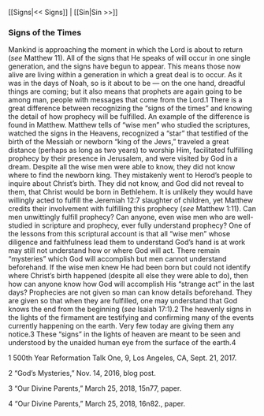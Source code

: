 [[Signs|<< Signs]]  |  [[Sin|Sin >>]]

### Signs of the Times
Mankind is approaching the moment in which the Lord is about to return (*see* Matthew 11). All of the signs that He speaks of will occur in one single generation, and the signs have begun to appear. This means those now alive are living within a generation in which a great deal is to occur. As it was in the days of Noah, so is it about to be — on the one hand, dreadful things are coming; but it also means that prophets are again going to be among man, people with messages that come from the Lord.1 There is a great difference between recognizing the “signs of the times” and knowing the detail of how prophecy will be fulfilled. An example of the difference is found in Matthew. Matthew tells of “wise men” who studied the scriptures, watched the signs in the Heavens, recognized a “star” that testified of the birth of the Messiah or newborn “king of the Jews,” traveled a great distance (perhaps as long as two years) to worship Him, facilitated fulfilling prophecy by their presence in Jerusalem, and were visited by God in a dream. Despite all the wise men were able to know, they did not know where to find the newborn king. They mistakenly went to Herod’s people to inquire about Christ’s birth. They did not know, and God did not reveal to them, that Christ would be born in Bethlehem. It is unlikely they would have willingly acted to fulfill the Jeremiah 12:7 slaughter of children, yet Matthew credits their involvement with fulfilling this prophecy (*see* Matthew 1:11). Can men unwittingly fulfill prophecy? Can anyone, even wise men who are well-studied in scripture and prophecy, ever fully understand prophecy? One of the lessons from this scriptural account is that all “wise men” whose diligence and faithfulness lead them to understand God’s hand is at work may still not understand how or where God will act. There remain “mysteries” which God will accomplish but men cannot understand beforehand. If the wise men knew He had been born but could not identify where Christ’s birth happened (despite all else they were able to do), then how can anyone know how God will accomplish His “strange act” in the last days? Prophecies are not given so man can know details beforehand. They are given so that when they are fulfilled, one may understand that God knows the end from the beginning (*see* Isaiah 17:1).2 The heavenly signs in the lights of the firmament are testifying and confirming many of the events currently happening on the earth. Very few today are giving them any notice.3 These “signs” in the lights of heaven are meant to be seen and understood by the unaided human eye from the surface of the earth.4



1 500th Year Reformation Talk One, 9, Los Angeles, CA, Sept. 21, 2017.


2 “God’s Mysteries,” Nov. 14, 2016, blog post.


3 “Our Divine Parents,” March 25, 2018, 15n77, paper.


4 “Our Divine Parents,” March 25, 2018, 16n82., paper.